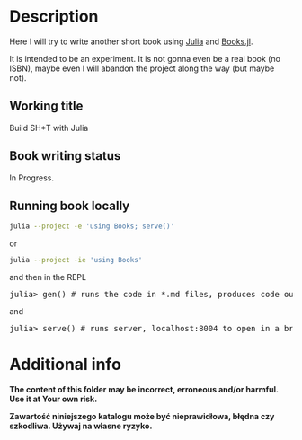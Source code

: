 # Description

Here I will try to write another short book using [Julia](https://julialang.org/) and [Books.jl](https://github.com/JuliaBooks/Books.jl).

It is intended to be an experiment. It is not gonna even be a real book (no ISBN), maybe even I will abandon the project along the way (but maybe not).

## Working title

Build SH*T with Julia

## Book writing status

In Progress.

## Running book locally

```bash
julia --project -e 'using Books; serve()'
```

or

```bash
julia --project -ie 'using Books'
```

and then in the REPL

<pre>
julia> gen() # runs the code in *.md files, produces code output
</pre>

and

<pre>
julia> serve() # runs server, localhost:8004 to open in a browser
</pre>

# Additional info

**The content of this folder may be incorrect, erroneous and/or harmful. Use it at Your own risk.**

**Zawartość niniejszego katalogu może być nieprawidłowa, błędna czy szkodliwa. Używaj na własne ryzyko.**
